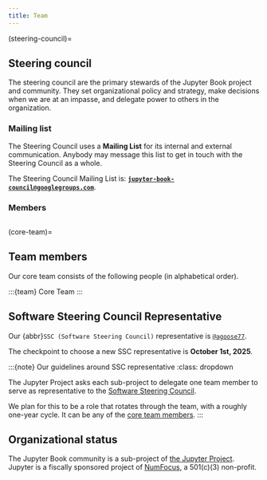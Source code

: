 ```yaml
---
title: Team
---
```


(steering-council)=

## Steering council

The steering council are the primary stewards of the Jupyter Book project and community.
They set organizational policy and strategy, make decisions when we are at an impasse, and delegate power to others in the organization.

### Mailing list

The Steering Council uses a **Mailing List** for its internal and external communication.
Anybody may message this list to get in touch with the Steering Council as a whole.

The Steering Council Mailing List is: [**`jupyter-book-council@googlegroups.com`**](mailto:jupyter-book-council@googlegroups.com).

### Members

```{team} Steering Council
```

(core-team)=

## Team members

Our core team consists of the following people (in alphabetical order).

:::{team} Core Team
:::

## Software Steering Council Representative

Our {abbr}`SSC (Software Steering Council)` representative is [`@agoose77`](https://github.com/agoose77).

The checkpoint to choose a new SSC representative is **October 1st, 2025**.

:::{note} Our guidelines around SSC representative
:class: dropdown

The Jupyter Project asks each sub-project to delegate one team member to serve as representative to the [Software Steering Council](https://jupyter.org/governance/software_steering_council.html).

We plan for this to be a role that rotates through the team, with a roughly one-year cycle.
It can be any of the [core team members](#core-team).
:::

## Organizational status

The Jupyter Book community is a sub-project of [the Jupyter Project](https://jupyter.org).
Jupyter is a fiscally sponsored project of [NumFocus](https://numfocus.org), a 501(c)(3) non-profit.
